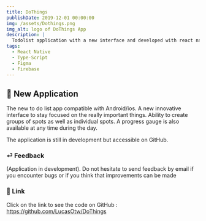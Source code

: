 ```yaml
---
title: DoThings
publishDate: 2019-12-01 00:00:00
img: /assets/Dothings.png
img_alt: logo of DoThings App
description: |
  Todolist application with a new interface and developed with react native
tags:
  - React Native
  - Type-Script
  - Figma
  - Firebase
---
```


## 🎉 New Application

> 

The new to do list app compatible with Android/ios. A new innovative interface to stay focused on the really important things. Ability to create groups of spots as well as individual spots. A progress gauge is also available at any time during the day.

The application is still in development but accessible on GitHub.




 

### ⏎ Feedback 

(Application in development). Do not hesitate to send feedback by email if you encounter bugs or if you think that improvements can be made


### 🔗 Link


 Click on the link to see the code on GitHub : https://github.com/LucasOtw/DoThings





